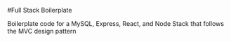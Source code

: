 #Full Stack Boilerplate

Boilerplate code for a MySQL, Express, React, and Node Stack that follows the MVC design pattern
